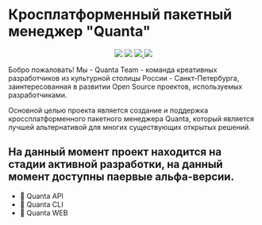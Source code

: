 # Кросплатформенный пакетный менеджер "Quanta"

<div align="center">
    <a href="https://coffeescript.org/"><img src="https://img.shields.io/badge/COFFEE-E34F26?style=for-the-badge&logo=CoffeeScript&logoColor=white" /><a>
    <a href="https://fsharp.org/"><img src="https://img.shields.io/badge/F%23-239120?style=for-the-badge&logo=microsoft&logoColor=white" /></a>
    <a href="https://learn.microsoft.com/ru-ru/dotnet/csharp/"> <img src="https://img.shields.io/badge/Go-0e91b9?style=for-the-badge&logo=go&logoColor=white" /> </a>
    <a href="https://dotnet.microsoft.com"> <img src="https://img.shields.io/badge/.Net-67217a?style=for-the-badge&logo=dotnet&logoColor=white"> </a>
</div>


Бобро пожаловать! Мы - Quanta Team - команда креативных разработчиков из культурной столицы России - Санкт-Петербурга, заинтересованная в развитии Open Source проектов, используемых разработчиками.

Основной целью проекта является создание и поддержка кроссплатформенного пакетного менеджера Quanta, который является лучшей альтернативой для многих существующих открытых решений. 

## На данный момент проект находится на стадии активной разработки, на данный момент доступны паервые альфа-версии. 
- 🔗 Quanta API
- 🔗 Quanta CLI
- 🔗 Quanta WEB
